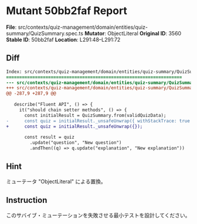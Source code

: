 # Mutant 50bb2faf Report

**File**: src/contexts/quiz-management/domain/entities/quiz-summary/QuizSummary.spec.ts
**Mutator**: ObjectLiteral
**Original ID**: 3560
**Stable ID**: 50bb2faf
**Location**: L291:48–L291:72

## Diff

```diff
Index: src/contexts/quiz-management/domain/entities/quiz-summary/QuizSummary.spec.ts
===================================================================
--- src/contexts/quiz-management/domain/entities/quiz-summary/QuizSummary.spec.ts	original
+++ src/contexts/quiz-management/domain/entities/quiz-summary/QuizSummary.spec.ts	mutated #3560
@@ -287,9 +287,9 @@
 
   describe("Fluent API", () => {
     it("should chain setter methods", () => {
       const initialResult = QuizSummary.from(validQuizData);
-      const quiz = initialResult._unsafeUnwrap({ withStackTrace: true });
+      const quiz = initialResult._unsafeUnwrap({});
 
       const result = quiz
         .update("question", "New question")
         .andThen((q) => q.update("explanation", "New explanation"))
```

## Hint

ミューテータ "ObjectLiteral" による置換。

## Instruction

このサバイブ・ミューテーションを失敗させる最小テストを設計してください。
